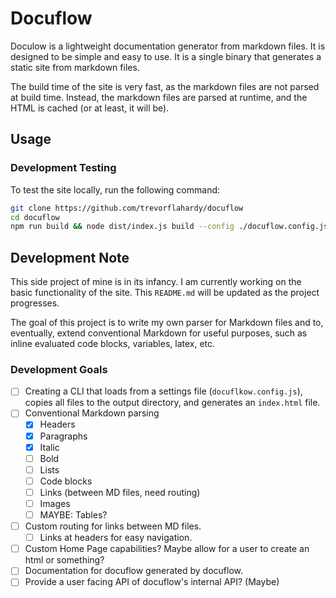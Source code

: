 # Docuflow

Doculow is a lightweight documentation generator from markdown files. It is designed to be simple and easy to use. It is a single binary that generates a static site from markdown files.

The build time of the site is very fast, as the markdown files are not parsed at build time. Instead, the markdown files are parsed at runtime, and the HTML is cached (or at least, it will be).

## Usage

### Development Testing

To test the site locally, run the following command:

```bash
git clone https://github.com/trevorflahardy/docuflow
cd docuflow
npm run build && node dist/index.js build --config ./docuflow.config.js
```

## Development Note

This side project of mine is in its infancy. I am currently working on the basic functionality of the site. This `README.md` will be updated as the project progresses.

The goal of this project is to write my own parser for Markdown files and to, eventually, extend conventional Markdown for useful purposes, such as inline evaluated code
blocks, variables, latex, etc.

### Development Goals

- [ ] Creating a CLI that loads from a settings file (`docuflkow.config.js`), copies all files to the output directory, and generates an `index.html` file.
- [ ] Conventional Markdown parsing
  - [x] Headers
  - [x] Paragraphs
  - [x] Italic
  - [ ] Bold
  - [ ] Lists
  - [ ] Code blocks
  - [ ] Links (between MD files, need routing)
  - [ ] Images
  - [ ] MAYBE: Tables?
- [ ] Custom routing for links between MD files.
  - [ ] Links at headers for easy navigation.
- [ ] Custom Home Page capabilities? Maybe allow for a user to create an html or something?
- [ ] Documentation for docuflow generated by docuflow.
- [ ] Provide a user facing API of docuflow's internal API? (Maybe)
